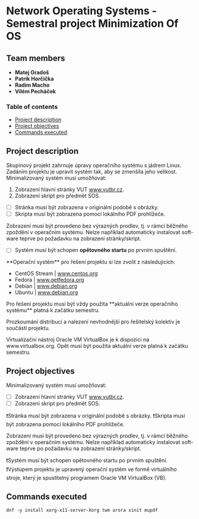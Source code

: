 # Network Operating Systems - Semestral project Minimization Of OS

## Team members

* **Matej Gradoš**
* **Patrik Horčička** 
* **Radim Macho** 
* **Vilém Pecháček** 

### Table of contents 
* [Project description](#description)
* [Project objectives](#objectives)
* [Commands executed](#commands)

<a name="description"></a>

## Project description

<p> Skupinový projekt zahrnuje úpravy operačního systému s jádrem Linux. Zadáním projektu je upravit systém tak, aby se zmenšila jeho velikost.
Minimalizovaný systém musí umožňovat: </p>

1. Zobrazení hlavní stránky VUT www.vutbr.cz.
2. Zobrazení skript pro předmět SOS.

- [ ] Stránka musí být zobrazena v originální podobě s obrázky. 
- [ ] Skripta musí být zobrazena pomocí lokálního PDF prohlížeče. 

<p> Zobrazení musí být provedeno bez výrazných prodlev, tj. v rámci běžného zpoždění v operačním systému. Nelze například automaticky instalovat soft- ware teprve po požadavku na zobrazení stránky/skript. </p>

- [ ] Systém musí být schopen **opětovného startu** po prvním spuštění.


<p> **Operační systém** pro řešení projektu si lze zvolit z následujících: </p>

* CentOS Stream | www.centos.org
* Fedora | www.getfedora.org
* Debian | www.debian.org
* Ubuntu | www.debian.org

<p> Pro řešení projektu musí být vždy použita **aktuální verze operačního systému** platná k začátku semestru. </p>
<p> Prozkoumání distribucí a nalezení nevhodnější pro řešitelský kolektiv je součástí projektu. </p>

<p> Virtualizační nástroj Oracle VM VirtualBox je k dispozici na www.virtualbox.org. Opět musí být použita aktuální verze platná k začátku semestru.</p>


<a name="objectives"></a>

## Project objectives

Minimalizovaný systém musí umožňovat:

- [ ] Zobrazení hlavní stránky VUT www.vutbr.cz.
- [ ] Zobrazení skript pro předmět SOS.

❗Stránka musí být zobrazena v originální podobě s obrázky. 
❗Skripta musí být zobrazena pomocí lokálního PDF prohlížeče. 

<p> Zobrazení musí být provedeno bez výrazných prodlev, tj. v rámci běžného zpoždění v operačním systému. Nelze například automaticky instalovat soft- ware teprve po požadavku na zobrazení stránky/skript. </p> 

❗Systém musí být schopen opětovného startu po prvním spuštění.
❗Výstupem projektu je upravený operační systém ve formě virtuálního stroje, který je spustitelný programem Oracle VM VirtualBox (VB).

<a name="commands"></a>
## Commands executed
`dnf -y install xorg-x11-server-Xorg twm arora xinit mupdf`
